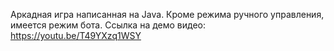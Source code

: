 Аркадная игра написанная на Java. Кроме режима ручного управления, имеется режим бота.
Ссылка на демо видео: https://youtu.be/T49YXzq1WSY
